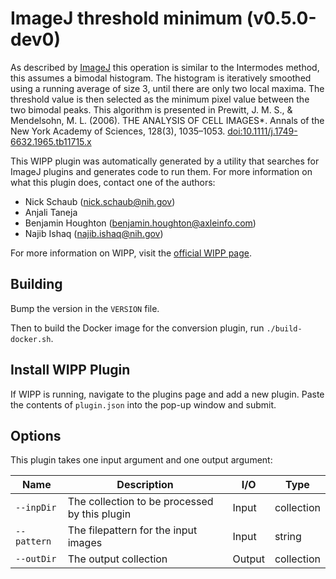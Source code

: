 # ImageJ threshold minimum (v0.5.0-dev0)

As described by [ImageJ](https://imagej.net/plugins/auto-threshold#minimum) this
operation is similar to the Intermodes method, this assumes a bimodal histogram.
The histogram is iteratively smoothed using a running average of size 3, until
there are only two local maxima. The threshold value is then selected as the
minimum pixel value between the two bimodal peaks. This algorithm is presented
in Prewitt, J. M. S., & Mendelsohn, M. L. (2006). THE ANALYSIS OF CELL IMAGES*.
Annals of the New York Academy of Sciences, 128(3), 1035–1053.
[doi:10.1111/j.1749-6632.1965.tb11715.x](https://doi.org/10.1111/j.1749-6632.1965.tb11715.x)

This WIPP plugin was automatically generated by a utility that searches for ImageJ plugins and generates code to run them.
For more information on what this plugin does, contact one of the authors:

 - Nick Schaub (nick.schaub@nih.gov)
 - Anjali Taneja
 - Benjamin Houghton (benjamin.houghton@axleinfo.com)
 - Najib Ishaq (najib.ishaq@nih.gov)

For more information on WIPP, visit the [official WIPP page](https://isg.nist.gov/deepzoomweb/software/wipp).

## Building

Bump the version in the `VERSION` file.

Then to build the Docker image for the conversion plugin, run
`./build-docker.sh`.

## Install WIPP Plugin

If WIPP is running, navigate to the plugins page and add a new plugin.
Paste the contents of `plugin.json` into the pop-up window and submit.

## Options

This plugin takes one input argument and one output argument:

| Name        | Description                                   | I/O    | Type       |
| ----------- | --------------------------------------------- | ------ | ---------- |
| `--inpDir`  | The collection to be processed by this plugin | Input  | collection |
| `--pattern` | The filepattern for the input images          | Input  | string     |
| `--outDir`  | The output collection                         | Output | collection |
